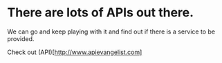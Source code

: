 # There are lots of APIs out there.

We can go and keep playing with it and find out if there is a service to be provided.

Check out (API)[http://www.apievangelist.com]
